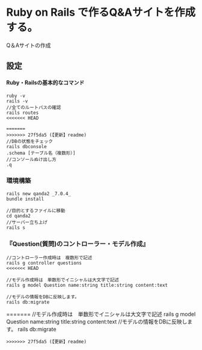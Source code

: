 
# Ruby on Rails で作るQ&Aサイトを作成する。
Q＆Aサイトの作成
## 設定
#### Ruby・Railsの基本的なコマンド
```:コマンドプロンプト
ruby -v
rails -v
//全てのルートパスの確認
rails routes
<<<<<<< HEAD

=======
>>>>>>> 27f5da5 (【更新】readme)
//DBの状態をチェック
rails dbconsole
.schema [テーブル名（複数形）]
//コンソールぬけ出し方
.q
```

### 環境構築
```:コマンドプロンプト
rails new qanda2 _7.0.4_
bundle install
```
```:コマンドプロンプト
//目的とするファイルに移動
cd qanda2
//サーバー立ち上げ
rails s
```

### 『Question(質問)のコントローラー・モデル作成』
```:コマンドプロンプト
//コントローラー作成時は　複数形で記述
rails g controller questions
<<<<<<< HEAD

//モデル作成時は　単数形でイニシャルは大文字で記述
rails g model Question name:string title:string content:text

//モデルの情報をDBに反映します。
rails db:migrate
```
=======
//モデル作成時は　単数形でイニシャルは大文字で記述
rails g model Question name:string title:string content:text
//モデルの情報をDBに反映します。
rails db:migrate
```
>>>>>>> 27f5da5 (【更新】readme)
